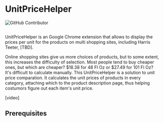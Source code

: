# UnitPriceHelper

![GitHub Contributor](https://img.shields.io/github/contributors/yzhu27/UnitPriceHelper)

## 
UnitPriceHelper is an Google Chrome extension that allows to display the prices per unit for the products on multi shopping sites, including Harris Teeter, [TBD].

Online shopping sites give us more choices of products, but to some extent, this increases the difficulty of selection. Most people tend to buy cheaper ones, but which are cheaper? $18.38 for 48 Fl Oz or $27.49 for 101 Fl Oz? It's difficult to calculate manually. This UnitPriceHelper is a solution to unit price comparation. It calculates the unit prices of products in every category, attaching which to the product description page, thus helping costumors figure out each item's unit price.


[video]

## Prerequisites
